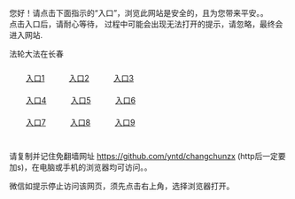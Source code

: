 您好！请点击下面指示的“入口”，浏览此网站是安全的，且为您带来平安。。 <br/>
点击入口后，请耐心等待， 过程中可能会出现无法打开的提示，请忽略，最终会进入网站. </br>

法轮大法在长春<br/>
<div style="padding:10px"><a style="margin:20px" target="_blank" href="https://d145omfj60qnma.cloudfront.net/2Qpsp?stnyp" id="ccLink1" rel="nofollow">入口1</a> <a target="_blank" style="margin:20px" href="https://d288f9c9tgmknk.cloudfront.net/2Qpsp?lqovd" id="ccLink2" rel="nofollow">入口2</a> <a style="margin:20px" target="_blank" href="https://d1zlg62yrksb7b.cloudfront.net/2Qpsp?gwmvnrvt" id="ccLink3" rel="nofollow">入口3</a></div>

<div style="padding:10px" ><a style="margin:20px" target="_blank" href="https://d145omfj60qnma.cloudfront.net/2Qpsp?stnyp" id="ccLink4" rel="nofollow">入口4</a> <a style="margin:20px" href="https://d288f9c9tgmknk.cloudfront.net/2Qpsp?lqovd" target="_blank" id="ccLink5" rel="nofollow">入口5</a> <a style="margin:20px" href="https://d1zlg62yrksb7b.cloudfront.net/2Qpsp?gwmvnrvt" target="_blank" id="ccLink6" rel="nofollow">入口6</a></div>

<div style="padding:10px"><a style="margin:20px" target="_blank" href="https://d145omfj60qnma.cloudfront.net/2Qpsp?stnyp" id="ccLink7" rel="nofollow">入口7</a> <a style="margin:20px" href="https://d288f9c9tgmknk.cloudfront.net/2Qpsp?lqovd" target="_blank" id="ccLink8" rel="nofollow">入口8</a> <a style="margin:20px" target="_blank" href="https://d1zlg62yrksb7b.cloudfront.net/2Qpsp?gwmvnrvt" id="ccLink9" rel="nofollow">入口9</a></div>

<br/>



请复制并记住免翻墙网址 https://github.com/yntd/changchunzx (http后一定要加s)，在电脑或手机的浏览器均可访问。。<br/>

微信如提示停止访问该网页，须先点击右上角，选择浏览器打开。
